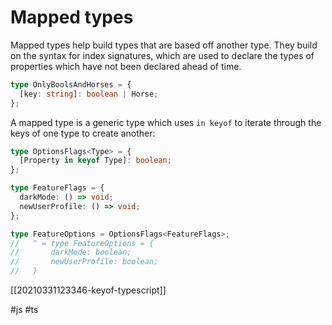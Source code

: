 # Mapped types

Mapped types help build types that are based off another type. They build on the syntax for index signatures, which are used to declare the types of properties which have not been declared ahead of time.

```typescript
type OnlyBoolsAndHorses = {
  [key: string]: boolean | Horse;
};
```

A mapped type is a generic type which uses `in keyof` to iterate through the keys of one type to create another:

```typescript
type OptionsFlags<Type> = {
  [Property in keyof Type]: boolean;
};

type FeatureFlags = {
  darkMode: () => void;
  newUserProfile: () => void;
};

type FeatureOptions = OptionsFlags<FeatureFlags>;
//   ^ = type FeatureOptions = {
//       darkMode: boolean;
//       newUserProfile: boolean;
//   }
```

[[20210331123346-keyof-typescript]]

#js
#ts